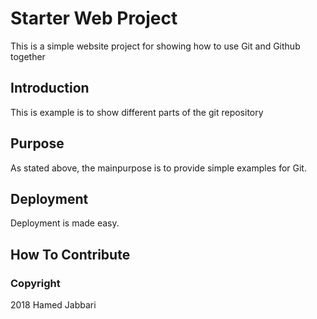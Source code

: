 # Starter Web Project

This is a simple website project for showing how
to use Git and Github together

## Introduction

This is example is to show different parts of the git repository

## Purpose

As stated above, the mainpurpose is to provide simple examples for Git.
 

## Deployment

Deployment is made easy.

## How To Contribute

### Copyright

2018 Hamed Jabbari 
